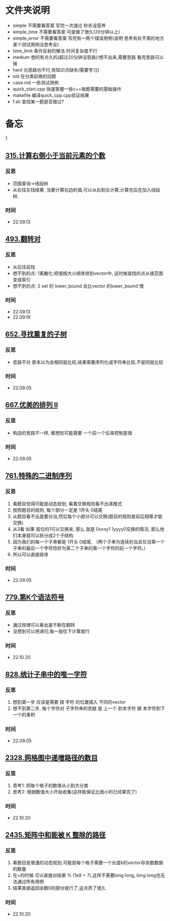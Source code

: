 # 文件夹说明
- simple 不需要看答案 写完一次通过 秒杀没营养
- simple_time 不需要看答案 可是做了很久(20分钟以上)
- simple_error 不需要看答案 写完有一两个错误用例(说明 思考有处不周的地方 某个测试用例没思考全)
- time_limit 条件反射的解法 时间复杂度不行
- medium 想的有点久的(超过20分钟没思路)/想不出来,需要思路 看完思路可以做
- hard 光思路也不行,有知识点缺失(需要学习)
- old 在分类前做的旧题
- case.md 一些测试用例
- quick_start.cpp 快速掌握一些c++做题需要的基础操作
- makefile 编译quick_cpp.cpp验证结果
- f.sh 查找某一题是否做过?
# 备忘


1

## [315.计算右侧小于当前元素的个数](https://leetcode.cn/problems/count-of-smaller-numbers-after-self/description/)
### 反思
- 范围查询->线段树
- 从右往左找结果, 当要计算右边的值,可以从右到左计算,计算完后在加入线段树.
### 时间
- 22.09.13

## [493.翻转对](https://leetcode.cn/problems/reverse-pairs/description/)
### 反思
- 从后往前找
- 想不到的点: 1离散化:把值按大小顺序排到vector中, 这时候查找的点从值范围变成索引
- 想不到的点: 2 set 的 lower_bound 会比vector 的lower_bound 慢
### 时间
- 22.09.13
- 22.09.19

## [652.寻找重复的子树](https://leetcode.cn/problems/find-duplicate-subtrees/description/)
### 反思
- 思路不对 原本以为会相同层比较,结果需要序列化成字符串比较,不是同层比较
### 时间
- 22.09.05

## [667.优美的排列 II](https://leetcode.cn/problems/k-th-symbol-in-grammar/description/)
### 反思
- 构造的思路不一样, 都想到可能需要 一个前一个后来控制差值
### 时间
- 22.09.05

## [761.特殊的二进制序列](https://leetcode.cn/problems/special-binary-string/description/)
### 反思
1. 看题目觉得可能是动态规划, 看着交换规则看不出递推式
2. 按照题目的规则, 每个部分一定是 1开头 0结尾
3. 从题目看不出是要分治,然后每个小部分可以交换(题目的规则是前后相等才能交换)
4. 从3看 如果 首位的1可以交换来, 那么 就是 0xxxy1 1yyyy0交换的情况, 那么他们本身就可以拆分成2个子结构
5. 因为我们的每一个子串都是 1开头 0结尾,  （两个子串为连续的当且仅当第一个子串的最后一个字符恰好为第二个子串的第一个字符的前一个字符。)
6. 所以可以直接排序
### 时间
- 22.09.05

## [779.第K个语法符号](https://leetcode.cn/problems/k-th-symbol-in-grammar/description/)
### 反思
- 通过规律可以看出是不断在翻转
- 没想到可以用递归,每一层往下计算就行
### 时间
- 22.10.20

## [828.统计子串中的唯一字符](https://leetcode.cn/problems/count-unique-characters-of-all-substrings-of-a-given-string/description/)
### 反思
1. 想到第一步 应该是需要 按 字符 的位置插入 不同的vector
1. 想不到第二步, 每个字符对 子字符串的贡献 是 上一个 到本字符  跟 本字符到下一个的乘积
### 时间
- 22.09.05

## [2328.网格图中递增路径的数目](https://leetcode.cn/problems/number-of-increasing-paths-in-a-grid/description/)
### 反思
1. 思考1: 把每个格子的数值从小到大分类
1. 思考2: 根据数值大小开始收集(这样能保证比我小的已经算完了)
### 时间
- 22.10.20

## [2435.矩阵中和能被 K 整除的路径](https://leetcode.cn/problems/paths-in-matrix-whose-sum-is-divisible-by-k/description/)
### 反思
1. 看题目是普通的动态规划,可能是每个格子需要一个长度k的vector存余数数据的数量
1. 在+的时候 可以直接对结果 % (1e9 + 7),这样不需要long long, long long也无法通过所有用例
1. 结果直接返回余数0的部分就行了,这点弄了很久
### 时间
- 22.10.20